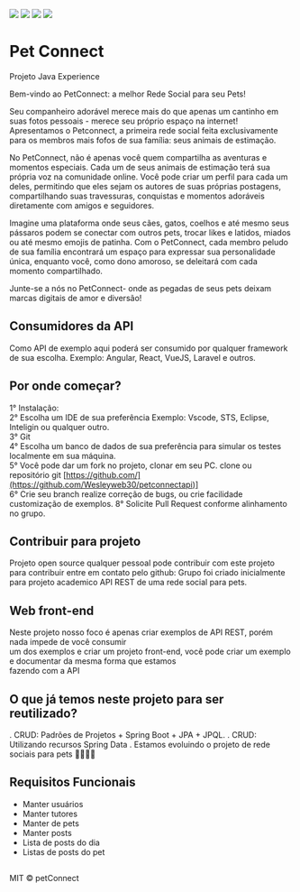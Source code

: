 ![](https://img.shields.io/badge/java_17-✓-green.svg)
![](https://img.shields.io/badge/spring_boot-✓-green.svg)
![](https://img.shields.io/badge/Hibernate/JPA-✓-green.svg)
![](https://img.shields.io/badge/MysqlSQL-✓-green.svg)

# Pet Connect 
  Projeto Java Experience
  
  Bem-vindo ao PetConnect: a melhor Rede Social para seu Pets!
  
  Seu companheiro adorável merece mais do que apenas um cantinho em suas fotos pessoais - merece seu próprio espaço na internet! Apresentamos o Petconnect, a primeira rede social feita exclusivamente para os membros mais fofos de sua família: seus animais de estimação.
  
  No PetConnect, não é apenas você quem compartilha as aventuras e momentos especiais. Cada um de seus animais de estimação terá sua própria voz na comunidade online. Você pode criar um perfil para cada um deles, permitindo que eles sejam os autores de suas próprias postagens, compartilhando suas travessuras, conquistas e momentos adoráveis diretamente com amigos e seguidores.
  
  Imagine uma plataforma onde seus cães, gatos, coelhos e até mesmo seus pássaros podem se conectar com outros pets, trocar likes e latidos, miados ou até mesmo emojis de patinha. Com o PetConnect, cada membro peludo de sua família encontrará um espaço para expressar sua personalidade única, enquanto você, como dono amoroso, se deleitará com cada momento compartilhado.
  
  Junte-se a nós no PetConnect- onde as pegadas de seus pets deixam marcas digitais de amor e diversão!

## Consumidores da API
Como API de exemplo aqui poderá ser consumido por qualquer framework de sua escolha.
Exemplo: Angular, React, VueJS, Laravel e outros.

## Por onde começar?
1° Instalação: <br>
2° Escolha um IDE de sua preferência Exemplo: Vscode, STS, Eclipse, Inteligin ou qualquer outro. <br>
3° Git <br>
4° Escolha um banco de dados de sua preferência para simular os testes localmente em sua máquina. <br>
5° Você pode dar um fork no projeto, clonar em seu PC.
clone ou repositório git [https://github.com/](https://github.com/Wesleyweb30/petconnectapi)] <br>
6° Crie seu branch realize correção de bugs, ou crie facilidade customização de exemplos.
8° Solicite Pull Request conforme alinhamento no grupo.

## Contribuir para projeto
Projeto open source qualquer pessoal pode contribuir com este projeto
para contribuir entre em contato pelo github:
Grupo foi criado inicialmente para projeto academico API REST de uma rede social para pets.

## Web front-end
Neste projeto nosso foco é apenas criar exemplos de API REST, porém nada impede de você consumir <br>
um dos exemplos e criar um projeto front-end, você pode criar um exemplo e documentar da mesma forma que estamos <br>
fazendo com a API

## O que já temos neste projeto para ser reutilizado?
. CRUD: Padrões de Projetos + Spring Boot + JPA + JPQL. 
. CRUD: Utilizando recursos Spring Data
. Estamos evoluindo o projeto de rede sociais para pets 🚀🚀🚀🚀

## Requisitos Funcionais
* Manter usuários <br>
* Manter tutores <br>
* Manter de pets <br>
* Manter posts <br>
* Lista de posts do dia <br>
* Listas de posts do pet <br>

##  
MIT © petConnect

